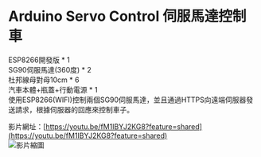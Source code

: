 # Arduino Servo Control 伺服馬達控制車  
  
ESP8266開發版 * 1  
SG90伺服馬達(360度) * 2  
杜邦線母對母10cm * 6  
汽車本體+瓶蓋+行動電源 * 1  
使用ESP8266(WIFI)控制兩個SG90伺服馬達，並且通過HTTPS向遠端伺服器發送請求，根據伺服器的回應來控制車子。  

影片網址：[https://youtu.be/fM1IBYJ2KG8?feature=shared](https://youtu.be/fM1IBYJ2KG8?feature=shared)  
![影片縮圖](https://i.imgur.com/qUd3wSA.jpeg) 
